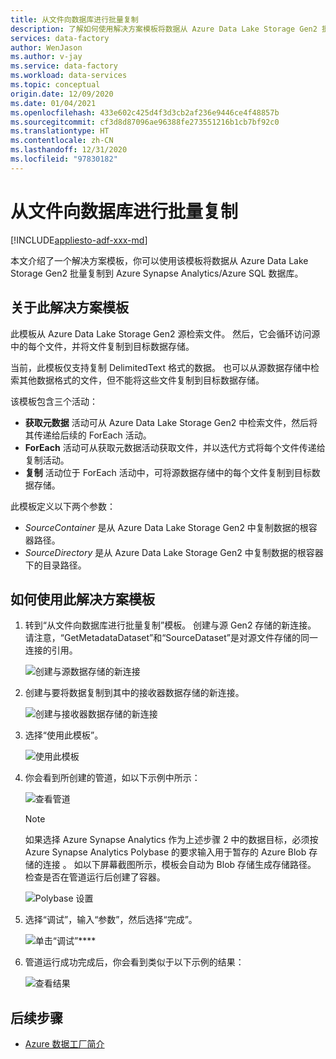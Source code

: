 ```yaml
---
title: 从文件向数据库进行批量复制
description: 了解如何使用解决方案模板将数据从 Azure Data Lake Storage Gen2 批量复制到 Azure Synapse Analytics/Azure SQL 数据库。
services: data-factory
author: WenJason
ms.author: v-jay
ms.service: data-factory
ms.workload: data-services
ms.topic: conceptual
origin.date: 12/09/2020
ms.date: 01/04/2021
ms.openlocfilehash: 433e602c425d4f3d3cb2af236e9446ce4f48857b
ms.sourcegitcommit: cf3d8d87096ae96388fe273551216b1cb7bf92c0
ms.translationtype: HT
ms.contentlocale: zh-CN
ms.lasthandoff: 12/31/2020
ms.locfileid: "97830182"
---
```

# <a name="bulk-copy-from-files-to-database"></a>从文件向数据库进行批量复制

[!INCLUDE[appliesto-adf-xxx-md](includes/appliesto-adf-xxx-md.md)]

本文介绍了一个解决方案模板，你可以使用该模板将数据从 Azure Data Lake Storage Gen2 批量复制到 Azure Synapse Analytics/Azure SQL 数据库。

## <a name="about-this-solution-template"></a>关于此解决方案模板

此模板从 Azure Data Lake Storage Gen2 源检索文件。 然后，它会循环访问源中的每个文件，并将文件复制到目标数据存储。 

当前，此模板仅支持复制 DelimitedText 格式的数据。 也可以从源数据存储中检索其他数据格式的文件，但不能将这些文件复制到目标数据存储。  

该模板包含三个活动：
- **获取元数据** 活动可从 Azure Data Lake Storage Gen2 中检索文件，然后将其传递给后续的 ForEach 活动。
- **ForEach** 活动可从获取元数据活动获取文件，并以迭代方式将每个文件传递给复制活动。
- **复制** 活动位于 ForEach 活动中，可将源数据存储中的每个文件复制到目标数据存储。

此模板定义以下两个参数：
- *SourceContainer* 是从 Azure Data Lake Storage Gen2 中复制数据的根容器路径。 
- *SourceDirectory* 是从 Azure Data Lake Storage Gen2 中复制数据的根容器下的目录路径。

## <a name="how-to-use-this-solution-template"></a>如何使用此解决方案模板

1. 转到“从文件向数据库进行批量复制”模板。 创建与源 Gen2 存储的新连接。 请注意，“GetMetadataDataset”和“SourceDataset”是对源文件存储的同一连接的引用。

    ![创建与源数据存储的新连接](media/solution-template-bulk-copy-from-files-to-database/source-connection.png)

2. 创建与要将数据复制到其中的接收器数据存储的新连接。

    ![创建与接收器数据存储的新连接](media/solution-template-bulk-copy-from-files-to-database/destination-connection.png)
    
3. 选择“使用此模板”。

    ![使用此模板](media/solution-template-bulk-copy-from-files-to-database/use-template.png)
    
4. 你会看到所创建的管道，如以下示例中所示：

    ![查看管道](media/solution-template-bulk-copy-from-files-to-database/new-pipeline.png)

    > [!NOTE]
    > 如果选择 Azure Synapse Analytics 作为上述步骤 2 中的数据目标，必须按 Azure Synapse Analytics Polybase 的要求输入用于暂存的 Azure Blob 存储的连接 。 如以下屏幕截图所示，模板会自动为 Blob 存储生成存储路径。 检查是否在管道运行后创建了容器。
        
    ![Polybase 设置](media/solution-template-bulk-copy-from-files-to-database/staging-account.png)

5. 选择“调试”，输入“参数”，然后选择“完成”。

    ![单击“调试”****](media/solution-template-bulk-copy-from-files-to-database/debug-run.png)

6. 管道运行成功完成后，你会看到类似于以下示例的结果：

    ![查看结果](media/solution-template-bulk-copy-from-files-to-database/run-succeeded.png)

       
## <a name="next-steps"></a>后续步骤

- [Azure 数据工厂简介](introduction.md)